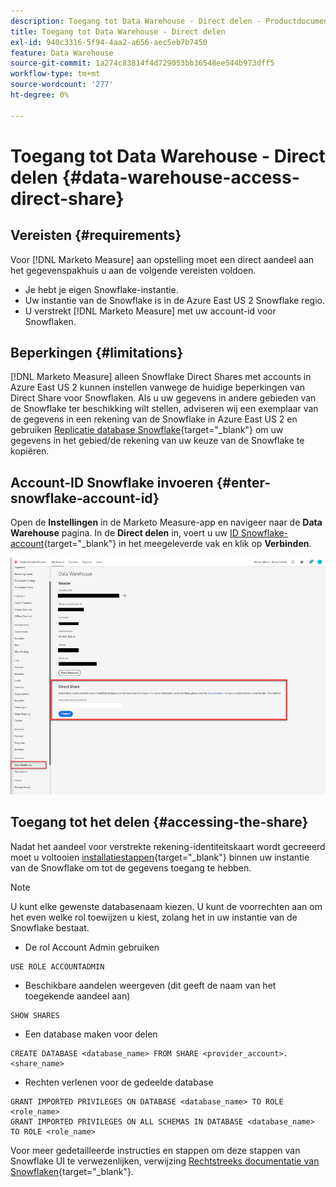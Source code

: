 ```yaml
---
description: Toegang tot Data Warehouse - Direct delen - Productdocumentatie
title: Toegang tot Data Warehouse - Direct delen
exl-id: 940c3316-5f94-4aa2-a656-aec5eb7b7450
feature: Data Warehouse
source-git-commit: 1a274c83814f4d729053bb36548ee544b973dff5
workflow-type: tm+mt
source-wordcount: '277'
ht-degree: 0%

---
```


# Toegang tot Data Warehouse - Direct delen {#data-warehouse-access-direct-share}

## Vereisten {#requirements}

Voor [!DNL Marketo Measure] aan opstelling moet een direct aandeel aan het gegevenspakhuis u aan de volgende vereisten voldoen.

* Je hebt je eigen Snowflake-instantie.
* Uw instantie van de Snowflake is in de Azure East US 2 Snowflake regio.
* U verstrekt [!DNL Marketo Measure] met uw account-id voor Snowflaken.

## Beperkingen {#limitations}

[!DNL Marketo Measure] alleen Snowflake Direct Shares met accounts in Azure East US 2 kunnen instellen vanwege de huidige beperkingen van Direct Share voor Snowflaken. Als u uw gegevens in andere gebieden van de Snowflake ter beschikking wilt stellen, adviseren wij een exemplaar van de gegevens in een rekening van de Snowflake in Azure East US 2 en gebruiken [Replicatie database Snowflake](https://docs.snowflake.com/en/user-guide/database-replication-intro.html){target="_blank"} om uw gegevens in het gebied/de rekening van uw keuze van de Snowflake te kopiëren.

## Account-ID Snowflake invoeren {#enter-snowflake-account-id}

Open de **Instellingen** in de Marketo Measure-app en navigeer naar de **Data Warehouse** pagina. In de **Direct delen** in, voert u uw [ID Snowflake-account](https://docs.snowflake.com/en/user-guide/admin-account-identifier.html){target="_blank"} in het meegeleverde vak en klik op **Verbinden**.

![](assets/data-warehouse-access-direct-share-1.png)

## Toegang tot het delen {#accessing-the-share}

Nadat het aandeel voor verstrekte rekening-identiteitskaart wordt gecreeerd moet u voltooien [installatiestappen](https://docs.snowflake.com/en/user-guide/data-share-consumers.html){target="_blank"} binnen uw instantie van de Snowflake om tot de gegevens toegang te hebben.

>[!NOTE]
>
>U kunt elke gewenste databasenaam kiezen. U kunt de voorrechten aan om het even welke rol toewijzen u kiest, zolang het in uw instantie van de Snowflake bestaat.

* De rol Account Admin gebruiken

```
USE ROLE ACCOUNTADMIN
```

* Beschikbare aandelen weergeven (dit geeft de naam van het toegekende aandeel aan)

```
SHOW SHARES
```

* Een database maken voor delen

```
CREATE DATABASE <database_name> FROM SHARE <provider_account>.<share_name>
```

* Rechten verlenen voor de gedeelde database

```
GRANT IMPORTED PRIVILEGES ON DATABASE <database_name> TO ROLE <role_name>
GRANT IMPORTED PRIVILEGES ON ALL SCHEMAS IN DATABASE <database_name> TO ROLE <role_name>
```

Voor meer gedetailleerde instructies en stappen om deze stappen van Snowflake UI te verwezenlijken, verwijzing [Rechtstreeks documentatie van Snowflaken](https://docs.snowflake.com/en/user-guide/data-share-consumers.html){target="_blank"}.
